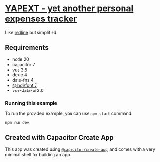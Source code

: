 # [YAPEXT - yet another personal expenses tracker][repo]

Like [redline][redline] but simplified.

## Requirements

- node 20
- capacitor 7
- vue 3.5
- dexie 4
- date-fns 4
- [@mdi/font 7][mdi]
- vue-data-ui 2.6

### Running this example

To run the provided example, you can use `npm start` command.

```bash
npm run dev
```

## Created with Capacitor Create App

This app was created using [`@capacitor/create-app`][capacitor],
and comes with a very minimal shell for building an app.

[repo]: https://github.com/sombriks/yapext
[capacitor]: https://github.com/ionic-team/create-capacitor-app
[redline]: https://github.com/sombriks/redline
[mdi]: https://pictogrammers.com/library/mdi
